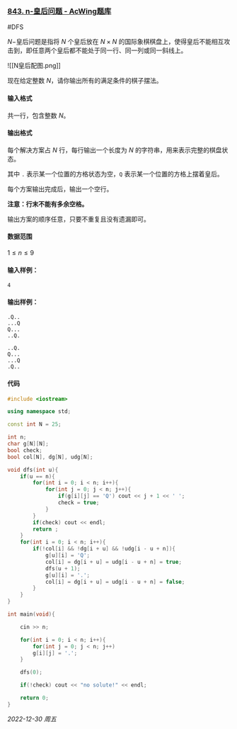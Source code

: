 ### [843. n-皇后问题 - AcWing题库](https://www.acwing.com/problem/content/845/)

#DFS 

$N-$皇后问题是指将 $N$ 个皇后放在 $N \times N$ 的国际象棋棋盘上，使得皇后不能相互攻击到，即任意两个皇后都不能处于同一行、同一列或同一斜线上。

![[N皇后配图.png]]

现在给定整数 $N$，请你输出所有的满足条件的棋子摆法。

#### 输入格式

共一行，包含整数 $N$。

#### 输出格式

每个解决方案占 $N$ 行，每行输出一个长度为 $N$ 的字符串，用来表示完整的棋盘状态。

其中 `.` 表示某一个位置的方格状态为空，`Q` 表示某一个位置的方格上摆着皇后。

每个方案输出完成后，输出一个空行。

**注意：行末不能有多余空格。**

输出方案的顺序任意，只要不重复且没有遗漏即可。

#### 数据范围

$1 \leq n \leq 9$

#### 输入样例：

```
4
```

#### 输出样例：

```
.Q..
...Q
Q...
..Q.

..Q.
Q...
...Q
.Q..
```

#### 代码

```cpp
#include <iostream>

using namespace std;

const int N = 25;

int n;
char g[N][N];
bool check;
bool col[N], dg[N], udg[N];

void dfs(int u){
    if(u == n){
        for(int i = 0; i < n; i++){
            for(int j = 0; j < n; j++){
                if(g[i][j] == 'Q') cout << j + 1 << ' ';
                check = true;
            }
        }
        if(check) cout << endl;
        return ;
    }
    for(int i = 0; i < n; i++){
        if(!col[i] && !dg[i + u] && !udg[i - u + n]){
            g[u][i] = 'Q';
            col[i] = dg[i + u] = udg[i - u + n] = true;
            dfs(u + 1);
            g[u][i] = '.';
            col[i] = dg[i + u] = udg[i - u + n] = false;
        }
    }
}

int main(void){

    cin >> n;

    for(int i = 0; i < n; i++){
        for(int j = 0; j < n; j++)
        g[i][j] = '.';
    }

    dfs(0);

    if(!check) cout << "no solute!" << endl;

    return 0;
}
```


*2022-12-30 周五*
